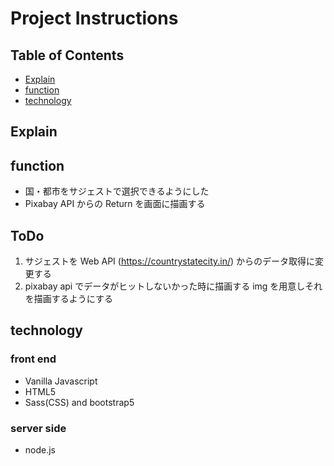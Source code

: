 # Project Instructions

## Table of Contents

- [Explain](#Explain)
- [function](#function)
- [technology](#technology)

## Explain

## function

- 国・都市をサジェストで選択できるようにした
- Pixabay API からの Return を画面に描画する

## ToDo

1. サジェストを Web API (https://countrystatecity.in/) からのデータ取得に変更する
1. pixabay api でデータがヒットしないかった時に描画する img を用意しそれを描画するようにする

## technology

### front end

- Vanilla Javascript
- HTML5
- Sass(CSS) and bootstrap5

### server side

- node.js
